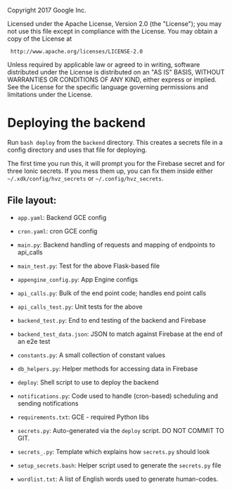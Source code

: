 Copyright 2017 Google Inc.

Licensed under the Apache License, Version 2.0 (the "License");
you may not use this file except in compliance with the License.
You may obtain a copy of the License at

     http://www.apache.org/licenses/LICENSE-2.0

Unless required by applicable law or agreed to in writing, software
distributed under the License is distributed on an "AS IS" BASIS,
WITHOUT WARRANTIES OR CONDITIONS OF ANY KIND, either express or implied.
See the License for the specific language governing permissions and
limitations under the License.
# Deploying the backend
Run `bash deploy` from the `backend` directory. This creates a secrets file in
a config directory and uses that file for deploying.

The first time you run this, it will prompt you for the Firebase secret and for
three Ionic secrets. If you mess them up, you can fix them inside either
`~/.xdk/config/hvz_secrets` or `~/.config/hvz_secrets`.

## File layout:

* `app.yaml`: Backend GCE config
* `cron.yaml`: cron GCE config
* `main.py`: Backend handling of requests and mapping of endpoints to api_calls
* `main_test.py`: Test for the above Flask-based file
* `appengine_config.py`: App Engine configs

* `api_calls.py`: Bulk of the end point code; handles end point calls
* `api_calls_test.py`: Unit tests for the above
* `backend_test.py`: End to end testing of the backend and Firebase
* `backend_test_data.json`: JSON to match against Firebase at the end of an e2e test
* `constants.py`: A small collection of constant values
* `db_helpers.py`: Helper methods for accessing data in Firebase
* `deploy`: Shell script to use to deploy the backend
* `notifications.py`: Code used to handle (cron-based) scheduling and sending notifications
* `requirements.txt`: GCE - required Python libs
* `secrets.py`: Auto-generated via the `deploy` script. DO NOT COMMIT TO GIT.
* `secrets_.py`: Template which explains how `secrets.py` should look
* `setup_secrets.bash`: Helper script used to generate the `secrets.py` file
* `wordlist.txt`: A list of English words used to generate human-codes.
